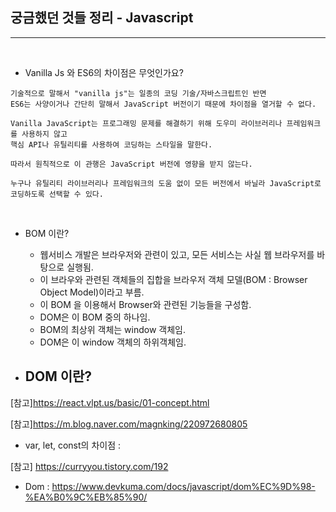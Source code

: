 ## 궁금했던 것들 정리 - Javascript

--------------

<br />

- Vanilla Js 와 ES6의 차이점은 무엇인가요? 

```JS
기술적으로 말해서 "vanilla js"는 일종의 코딩 기술/자바스크립트인 반면 
ES6는 사양이거나 간단히 말해서 JavaScript 버전이기 때문에 차이점을 열거할 수 없다.

Vanilla JavaScript는 프로그래밍 문제를 해결하기 위해 도우미 라이브러리나 프레임워크를 사용하지 않고 
핵심 API나 유틸리티를 사용하여 코딩하는 스타일을 말한다. 

따라서 원칙적으로 이 관행은 JavaScript 버전에 영향을 받지 않는다. 

누구나 유틸리티 라이브러리나 프레임워크의 도움 없이 모든 버전에서 바닐라 JavaScript로 코딩하도록 선택할 수 있다.
```

<br />

- BOM 이란? 
  - 웹서비스 개발은 브라우저와 관련이 있고, 모든 서비스는 사실 웹 브라우저를 바탕으로 실행됨.
  - 이 브라우와 관련된 객체들의 집합을 브라우저 객체 모델(BOM : Browser Object Model)이라고 부름. 
  - 이 BOM 을 이용해서 Browser와 관련된 기능들을 구성함. 
  - DOM은 이 BOM 중의 하나임.
  - BOM의 최상위 객체는 window 객체임. 
  - DOM은 이 window 객체의 하위객체임.

- DOM 이란?
  - 

[참고]https://react.vlpt.us/basic/01-concept.html

[참고]https://m.blog.naver.com/magnking/220972680805


- var, let, const의 차이점 : 

[참고] https://curryyou.tistory.com/192

- Dom : 
https://www.devkuma.com/docs/javascript/dom%EC%9D%98-%EA%B0%9C%EB%85%90/